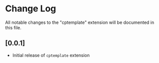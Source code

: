 # Change Log

All notable changes to the "cptemplate" extension will be documented in this file.

## [0.0.1]

- Initial release of `cptemplate` extension
